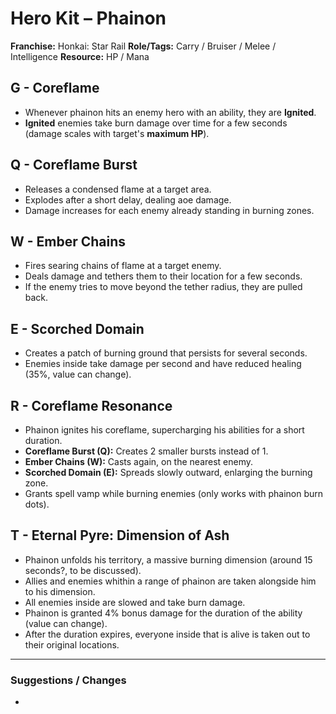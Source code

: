 # Hero Kit – Phainon

**Franchise:** Honkai: Star Rail
**Role/Tags:** Carry / Bruiser / Melee / Intelligence 
**Resource:** HP / Mana

## G - Coreflame
- Whenever phainon hits an enemy hero with an ability, they are **Ignited**.
- **Ignited** enemies take burn damage over time for a few seconds (damage scales with target's **maximum HP**).

## Q - Coreflame Burst
- Releases a condensed flame at a target area.
- Explodes after a short delay, dealing aoe damage.
- Damage increases for each enemy already standing in burning zones.

## W - Ember Chains
- Fires searing chains of flame at a target enemy.
- Deals damage and tethers them to their location for a few seconds.
- If the enemy tries to move beyond the tether radius, they are pulled back.

## E - Scorched Domain
- Creates a patch of burning ground that persists for several seconds.
- Enemies inside take damage per second and have reduced healing (35%, value can change).

## R - Coreflame Resonance
- Phainon ignites his coreflame, supercharging his abilities for a short duration.
- **Coreflame Burst (Q):** Creates 2 smaller bursts instead of 1.
- **Ember Chains (W):**  Casts again, on the nearest enemy.
- **Scorched Domain (E):** Spreads slowly outward, enlarging the burning zone.
- Grants spell vamp while burning enemies (only works with phainon burn dots).

## T - Eternal Pyre: Dimension of Ash
- Phainon unfolds his territory, a massive burning dimension (around 15 seconds?, to be discussed).
- Allies and enemies whithin a range of phainon are taken alongside him to his dimension.
- All enemies inside are slowed and take burn damage.
- Phainon is granted 4% bonus damage for the duration of the ability (value can change).       
- After the duration expires, everyone inside that is alive is taken out to their original locations.

---

### Suggestions / Changes
- <your notes here>